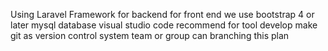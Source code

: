 Using Laravel Framework for backend 
for front end we use bootstrap 4 or later
mysql database
visual studio code recommend for tool develop
make git as version control system
team or group can branching this plan
